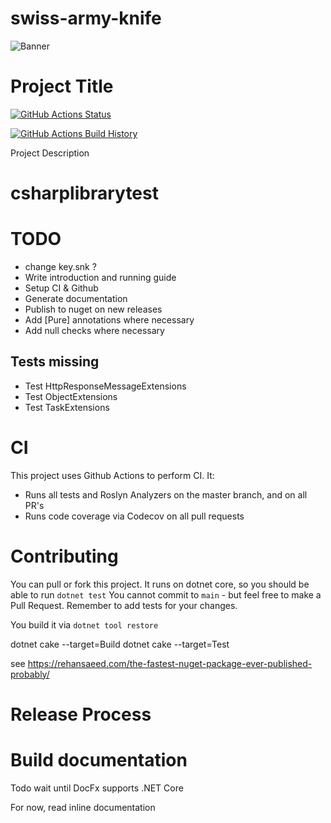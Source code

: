# swiss-army-knife
![Banner](Images/Banner.png)

# Project Title

[![GitHub Actions Status](https://github.com/SCADAMINDS/swiss-army-knife/workflows/Build/badge.svg?branch=main)](https://github.com/SCADAMINDS/swiss-army-knife/actions)

[![GitHub Actions Build History](https://buildstats.info/github/chart/SCADAMINDS/swiss-army-knife?branch=main&includeBuildsFromPullRequest=false)](https://github.com/SCADAMINDS/swiss-army-knife/actions)


Project Description

# csharplibrarytest

# TODO
- change key.snk ?
- Write introduction and running guide
- Setup CI & Github
- Generate documentation
- Publish to nuget on new releases
- Add [Pure] annotations where necessary
- Add null checks where necessary

## Tests missing
- Test HttpResponseMessageExtensions
- Test ObjectExtensions
- Test TaskExtensions


# CI
This project uses Github Actions to perform CI. It:
- Runs all tests and Roslyn Analyzers on the master branch, and on all PR's
- Runs code coverage via Codecov on all pull requests


# Contributing
You can pull or fork this project. It runs on dotnet core, so you should be able to run `dotnet test`
You cannot commit to `main` - but feel free to make a Pull Request.
Remember to add tests for your changes.

You build it via `dotnet tool restore`

dotnet cake --target=Build
dotnet cake --target=Test

see https://rehansaeed.com/the-fastest-nuget-package-ever-published-probably/

# Release Process


# Build documentation
Todo wait until DocFx supports .NET Core

For now, read inline documentation
